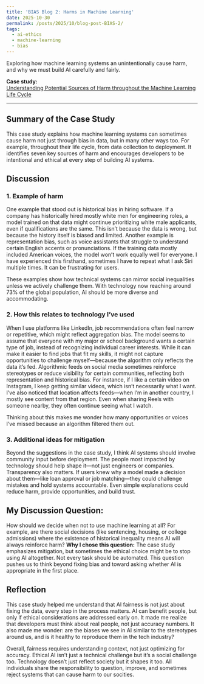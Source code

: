 ```yaml
---
title: 'BIAS Blog 2: Harms in Machine Learning'
date: 2025-10-30
permalink: /posts/2025/10/blog-post-BIAS-2/
tags:
  - ai-ethics
  - machine-learning
  - bias
---
```


Exploring how machine learning systems an unintentionally cause harm, and why we must build AI carefully and fairly.

**Case study:**  
[Understanding Potential Sources of Harm throughout the Machine Learning Life Cycle ](https://mit-serc.pubpub.org/pub/potential-sources-of-harm-throughout-the-machine-learning-life-cycle/release/2)

---
## Summary of the Case Study 
This case study explains how machine learning systems can sometimes cause harm not just through bias in data, but in many other ways too. For example, throughout their life cycle, from data collection to deployment. It identifies seven key sources of harm and encourages developers to be intentional and ethical at every step of building AI systems.

## Discussion 

### 1. Example of harm
One example that stood out is historical bias in hiring software. If a company has historically hired mostly white men for engineering roles, a model trained on that data might continue prioritizing white male applicants, even if qualifications are the same. This isn’t because the data is wrong, but because the history itself is biased and limited.
Another example is representation bias, such as voice assistants that struggle to understand certain English accents or pronunciations. If the training data mostly included American voices, the model won’t work equally well for everyone. I have experienced this firsthand, sometimes I have to repeat what I ask Siri multiple times. It can be frustrating for users.

These examples show how technical systems can mirror social inequalities unless we actively challenge them. With technology now reaching around 73% of the global population, AI should be more diverse and accommodating.

### 2. How this relates to technology I’ve used
When I use platforms like LinkedIn, job recommendations often feel narrow or repetitive, which might reflect aggregation bias. The model seems to assume that everyone with my major or school background wants a certain type of job, instead of recognizing individual career interests. While it can make it easier to find jobs that fit my skills, it might not capture opportunities to challenge myself—because the algorithm only reflects the data it’s fed.
Algorithmic feeds on social media sometimes reinforce stereotypes or reduce visibility for certain communities, reflecting both representation and historical bias. For instance, if I like a certain video on Instagram, I keep getting similar videos, which isn’t necessarily what I want. I’ve also noticed that location affects feeds—when I’m in another country, I mostly see content from that region. Even when sharing Reels with someone nearby, they often continue seeing what I watch.

Thinking about this makes me wonder how many opportunities or voices I’ve missed because an algorithm filtered them out.

### 3. Additional ideas for mitigation
Beyond the suggestions in the case study, I think AI systems should involve community input before deployment. The people most impacted by technology should help shape it—not just engineers or companies.
Transparency also matters. If users knew why a model made a decision about them—like loan approval or job matching—they could challenge mistakes and hold systems accountable. Even simple explanations could reduce harm, provide opportunities, and build trust.

## My Discussion Question:
How should we decide when not to use machine learning at all? For example, are there social decisions (like sentencing, housing, or college admissions) where the existence of historical inequality means AI will always reinforce harm?
**Why I chose this question:**
The case study emphasizes mitigation, but sometimes the ethical choice might be to stop using AI altogether. Not every task should be automated. This question pushes us to think beyond fixing bias and toward asking whether AI is appropriate in the first place.

## Reflection
This case study helped me understand that AI fairness is not just about fixing the data, every step in the process matters. AI can benefit people, but only if ethical considerations are addressed early on. It made me realize that developers must think about real people, not just accuracy numbers.
It also made me wonder: are the biases we see in AI similar to the stereotypes around us, and is it healthy to reproduce them in the tech industry?

Overall, fairness requires understanding context, not just optimizing for accuracy. Ethical AI isn’t just a technical challenge but it’s a social challenge too. Technology doesn’t just reflect society but it shapes it too. All individuals share the responsibility to question, improve, and sometimes reject systems that can cause harm to our socities.